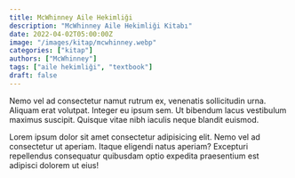 ```yaml
---
title: McWhinney Aile Hekimliği
description: "McWhinney Aile Hekimliği Kitabı"
date: 2022-04-02T05:00:00Z
image: "/images/kitap/mcwhinney.webp"
categories: ["kitap"]
authors: ["McWhinney"]
tags: ["aile hekimliği", "textbook"]
draft: false
---
```


Nemo vel ad consectetur namut rutrum ex, venenatis sollicitudin urna. Aliquam erat volutpat. Integer eu ipsum sem. Ut bibendum lacus vestibulum maximus suscipit. Quisque vitae nibh iaculis neque blandit euismod.

Lorem ipsum dolor sit amet consectetur adipisicing elit. Nemo vel ad consectetur ut aperiam. Itaque eligendi natus aperiam? Excepturi repellendus consequatur quibusdam optio expedita praesentium est adipisci dolorem ut eius!

